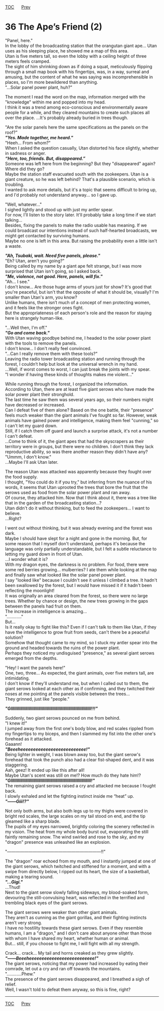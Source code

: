 [TOC](../readme.md)&nbsp;&nbsp;&nbsp;&nbsp;&nbsp;&nbsp;[Prev](section_0006.md)&nbsp;&nbsp;&nbsp;&nbsp;&nbsp;&nbsp;



# 36 The Ape’s Friend (2)

"Panel, here."  
In the lobby of the broadcasting station that the orangutan giant ape...
Utan uses as his sleeping place, he showed me a map of this area.  
Utan is five meters tall, so even the lobby with a ceiling height of
three meters feels cramped.  
The sight of him shrinking down as if doing a squat, meticulously
flipping through a small map book with his fingertips, was, in a way,
surreal and amusing, but the content of what he was saying was
incomprehensible in places, so I'm more bewildered than anything.  
"...Solar panel power plant, huh?"  
  
The moment I read the word on the map, information merged with the
"knowledge" within me and popped into my head.  
I think it was a trend among eco-conscious and environmentally aware
people for a while, and they cleared mountains to create such places all
over the place. ...It's probably already buried in trees though.  
  
"Are the solar panels here the same specifications as the panels on the
roof?"  
***"Yes. Made together, me heard."***  
"Heeh... From whom?"  
When I asked the question casually, Utan distorted his face slightly,
whether in sadness or anger.  
***“Here, too, friends. But, disappeared.”***  
Someone was left here from the beginning? But they "disappeared" again?
Where did they go?  
Maybe the station staff evacuated south with the zookeepers. Utan is a
giant creature, so he was left behind? That's a plausible scenario,
which is troubling.  
I wanted to ask more details, but it's a topic that seems difficult to
bring up, and I'd probably not understand anyway... so I gave up.  
  
"Well, whatever..."  
I sighed lightly and stood up with just my antler spear.  
For now, I'll listen to the story later. It'll probably take a long time
if we start talking...  
Besides, fixing the panels to make the radio usable has meaning. If we
could broadcast our intentions instead of such half-hearted broadcasts,
we might get contacted by surviving humans.  
Maybe no one is left in this area. But raising the probability even a
little isn't a waste.  
  
***"Ah, Tsubaki, wait. Need five panels, please."***  
"Eh? Utan, aren't you going?"  
Being called by my name by a giant ape felt strange, but I was more
surprised that Utan isn't going, so I asked back.  
***"Me, violence, not good. Here, panels, will fix."***  
"Ah... I see."  
I don't know... Are those huge arms of yours just for show? It's good
that you're peaceful, but isn't that the opposite of what it should be,
visually? I'm smaller than Utan's arm, you know?  
Unlike humans, there isn’t much of a concept of men protecting women,
and it feels like the stronger ones fight.  
But the appropriateness of each person's role and the reason for staying
here is strangely human-like.  
  
"...Well then, I'm off."  
***"Go and come back."***  
With Utan waving goodbye behind me, I headed to the solar power plant
with the tools to remove the panels.  
I don't know... I don't really feel convinced.  
"...Can I really remove them with these tools?"  
Leaving the radio tower broadcasting station and running through the
forest, I couldn’t help but look at the universal wrench in my hand.  
...Well, if worst comes to worst, I can just break the joints with my
spear.  
"I wonder if having these kinds of thoughts makes me violent..."  
  
While running through the forest, I organized the information.  
According to Utan, there are at least five giant serows who have made
the solar power plant their stronghold.  
The last time he saw them was several years ago, so their numbers might
have decreased or increased.  
Can I defeat five of them alone? Based on the one battle, their
"presence" feels much weaker than the giant animals I've fought so far.
However, weak animals have gained power and intelligence, making them
feel "cunning," so I can't let my guard down.  
Still, if I catch them off guard and launch a surprise attack, it's not
a number I can't defeat.  
...Come to think of it, the giant apes that had the skyscrapers as their
territory were in groups, but there were no children. I don't think they
lack reproductive ability, so was there another reason they didn't have
any?  
"Ummm, I don't know."  
...Maybe I'll ask Utan later.  
  
The reason Utan was attacked was apparently because they fought over the
food supply.  
I thought, "You could do it if you try," but inferring from the nuance
of his words, it seems that Utan uprooted the trees that bore the fruit
that the serows used as food from the solar power plant and ran away.  
Of course, they attacked him. Now that I think about it, there was a
tree like that in the garden of the broadcasting station...?  
Utan didn't do it without thinking, but to feed the zookeepers... I want
to believe.  
...Right?  
  
I went out without thinking, but it was already evening and the forest
was dark.  
Maybe I should have slept for a night and gone in the morning. But, for
some reason that I myself don't understand, perhaps it's because the
language was only partially understandable, but I felt a subtle
reluctance to letting my guard down in front of Utan.  
...I wonder what it is?  
With my dragon eyes, the darkness is no problem. For food, there were
some red berries growing... mulberries? I ate them while looking at the
map and finally saw what looked like the solar panel power plant.  
I say "looked like" because I couldn't see it unless I climbed a tree.
It hadn't been swallowed by the forest, but I would have missed it if it
hadn't been reflecting the moonlight!  
It was originally an area cleared from the forest, so there were no
large trees. Whether by chance or design, the new trees growing in the
gaps between the panels had fruit on them.  
The increase in intelligence is amazing...  
"............"  
But...  
Is it really okay to fight like this? Even if I can't talk to them like
Utan, if they have the intelligence to grow fruit from seeds, can't
there be a peaceful solution?  
Somehow that thought came to my mind, so I stuck my antler spear into
the ground and headed towards the ruins of the power plant.  
Perhaps they noticed my undisguised "presence," as several giant serows
emerged from the depths.  
  
"Hey! I want the panels here!"  
One, two, three... As expected, the giant animals, over five meters
tall, are intimidating.  
I don't know if they'll understand me, but when I called out to them,
the giant serows looked at each other as if confirming, and they
twitched their noses at me pointing at the panels visible between the
trees...  
They grinned, just like "people."  
  
***"GIIIIIIIIIIIIIIIIIIIIIIIIIIIIIIIIIIIIIIIIIIIIIIIIIIIIIIIIIIIIIIIIIII!!!"***  
  
Suddenly, two giant serows pounced on me from behind.  
"I knew it!"  
I jumped away from the first one's body blow, and red scales rippled
from my fingertips to my biceps, and then I slammed my fist into the
other one's forehead as it attacked.  
Gaaann!  
***"Beeeheeeeeeeeeeeeeeeeeeeeeeeeee!"***  
Being lighter in weight, I was blown away too, but the giant serow's
forehead that took the punch also had a clear fist-shaped dent, and it
was staggering.  
Aah, geez! It ended up like this after all!  
Maybe Utan's scent was still on me!? How much do they hate him!?  
***"GIIIIIIIIIIIIIIIIIIIIIIIIIIIIIIIIIIIIIIIIIIIIIIIIIIIIIIIIIIIIIIIIIII!"***  
The remaining giant serows raised a cry and attacked me because I fought
back.  
I slowly exhaled and let the fighting instinct inside me “heat” up.  
***"――Giii!?"***  
  
Not only both arms, but also both legs up to my thighs were covered in
bright red scales, the large scales on my tail stood on end, and the tip
gleamed like a sharp blade.  
The pupils of my eyes narrowed, brightly coloring the scenery reflected
in my vision. The heat from my whole body burst out, evaporating the
still faintly remaining snow. The wind swirled and rose to the sky, and
my "dragon" presence was unleashed like an explosion.  
  
"――――――――――――――――――――――!!"  
  
The "dragon" roar echoed from my mouth, and I instantly jumped at one of
the giant serows, which twitched and stiffened for a moment, and with a
swipe from directly below, I ripped out its heart, the size of a
basketball, making a tearing sound.  
***"...Gigi."***  
...Thud!  
Next to the giant serow slowly falling sideways, my blood-soaked form,
devouring the still-convulsing heart, was reflected in the terrified and
trembling black eyes of the giant serows.  
  
The giant serows were weaker than other giant animals.  
They aren't as cunning as the giant gorillas, and their fighting
instincts aren’t very strong.  
I have no hostility towards these giant serows. Even if they resemble
humans, I am a "dragon," and I don't care about anyone other than those
with whom I have shared my heart, whether human or animal.  
But... still, if you choose to fight me, I will fight with all my
strength.  
  
Crack... crack... My tail and horns creaked as they grew slightly.  
***"――Beeeheeeeeeeeeeeeeeeeeeeeeeeeee!"***  
The giant serows, noticing that my power had increased by eating their
comrade, let out a cry and ran off towards the mountains.  
"............Phew."  
The presence of the giant serows disappeared, and I breathed a sigh of
relief.  
Well, I wasn't told to defeat them anyway, so this is fine, right?  
  
  
  


---
[TOC](../readme.md)&nbsp;&nbsp;&nbsp;&nbsp;&nbsp;&nbsp;[Prev](section_0006.md)&nbsp;&nbsp;&nbsp;&nbsp;&nbsp;&nbsp;

